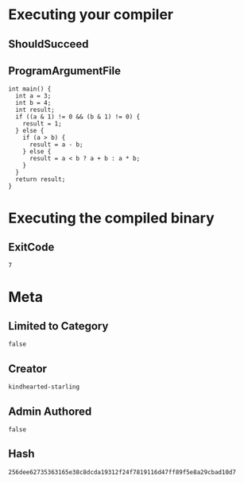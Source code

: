 # Executing your compiler

## ShouldSucceed

## ProgramArgumentFile

```
int main() {
  int a = 3;
  int b = 4;
  int result;
  if ((a & 1) != 0 && (b & 1) != 0) {
    result = 1;
  } else {
    if (a > b) {
      result = a - b;
    } else {
      result = a < b ? a + b : a * b;
    }
  }
  return result;
}
```

# Executing the compiled binary

## ExitCode

```
7
```

# Meta

## Limited to Category

```
false
```

## Creator

```
kindhearted-starling
```

## Admin Authored

```
false
```

## Hash

```
256dee62735363165e38c8dcda19312f24f7819116d47ff89f5e8a29cbad10d7
```
